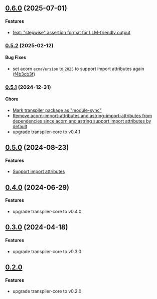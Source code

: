 ## [0.6.0](https://github.com/twada/power-assert-monorepo/releases/tag/transpiler-v0.6.0) (2025-07-01)

#### Features

* [feat: "stepwise" assertion format for LLM-friendly output](https://github.com/twada/power-assert-monorepo/pull/23)


### [0.5.2](https://github.com/twada/power-assert-monorepo/releases/tag/transpiler-v0.5.2) (2025-02-12)


#### Bug Fixes

  * set acorn `ecmaVersion` to `2025` to support import attributes again ([f4b3cb3f](https://github.com/twada/power-assert-monorepo/commit/f4b3cb3f7a6d635675ccf119ee7ba94e4c0c21b4))


### [0.5.1](https://github.com/twada/power-assert-monorepo/releases/tag/transpiler-v0.5.1) (2024-12-31)

#### Chore

  * [Mark transpiler package as "module-sync"](https://github.com/twada/power-assert-monorepo/commit/269062df6d)
  * [Remove acorn-import-attributes and astring-import-attributes from dependencies since acorn and astring support import attributes by default](https://github.com/twada/power-assert-monorepo/pull/19)
  * upgrade transpiler-core to v0.4.1


## [0.5.0](https://github.com/twada/power-assert-monorepo/releases/tag/transpiler-v0.5.0) (2024-08-23)

#### Features

  * [Support import attributes](https://github.com/twada/power-assert-monorepo/pull/15)


## [0.4.0](https://github.com/twada/power-assert-monorepo/releases/tag/transpiler-v0.4.0) (2024-06-29)


#### Features

  * upgrade transpiler-core to v0.4.0


## [0.3.0](https://github.com/twada/power-assert-monorepo/releases/tag/transpiler-v0.3.0) (2024-04-18)

#### Features

  * upgrade transpiler-core to v0.3.0


## [0.2.0](https://github.com/twada/power-assert-monorepo/releases/tag/transpiler-v0.2.0)

#### Features

  * upgrade transpiler-core to v0.2.0
